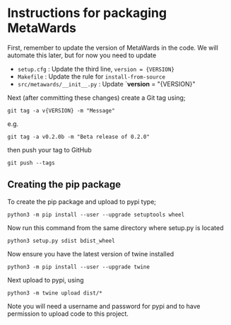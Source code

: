 # Instructions for packaging MetaWards

First, remember to update the version of MetaWards in the
code. We will automate this later, but for now you need to
update

* `setup.cfg` : Update the third line, `version = {VERSION}`
* `Makefile`  : Update the rule for `install-from-source`
* `src/metawards/__init__.py` : Update `__version__ = "{VERSION}"

Next (after committing these changes) create a Git tag using;

```
git tag -a v{VERSION} -m "Message"
```

e.g.

```
git tag -a v0.2.0b -m "Beta release of 0.2.0"
```

then push your tag to GitHub

```
git push --tags
```

## Creating the pip package

To create the pip package and upload to pypi type;

```
python3 -m pip install --user --upgrade setuptools wheel
```

Now run this command from the same directory where setup.py is located

```
python3 setup.py sdist bdist_wheel
```

Now ensure you have the latest version of twine installed

```
python3 -m pip install --user --upgrade twine
```

Next upload to pypi, using

```
python3 -m twine upload dist/*
```

Note you will need a username and password for pypi and to have
permission to upload code to this project.

